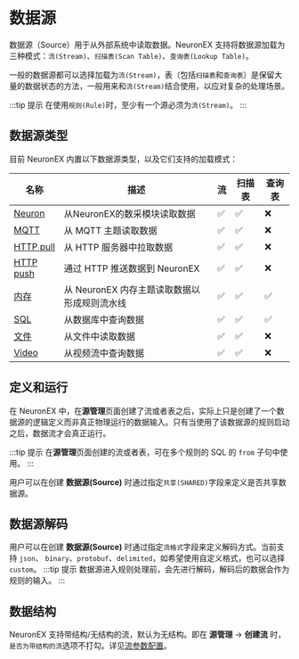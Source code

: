 # 数据源

数据源（Source）用于从外部系统中读取数据。NeuronEX 支持将数据源加载为三种模式：`流(Stream)`、`扫描表(Scan Table)`、`查询表(Lookup Table)`。

一般的数据源都可以选择加载为`流(Stream)`，表（包括`扫描表`和`查询表`）是保留大量的数据状态的方法，一般用来和`流(Stream)`结合使用，以应对复杂的处理场景。

:::tip 提示
在使用`规则(Rule)`时，至少有一个源必须为`流(Stream)`。
:::


## 数据源类型

目前 NeuronEX 内置以下数据源类型，以及它们支持的加载模式：

| 名称                        | 描述                                  | 流   | 扫描表 | 查询表 |
| --------------------------- | ---------------------------------- | ---- | ------ | ------ |
| [Neuron](./neuron.md)       | 从NeuronEX的数采模块读取数据           | ✅    | ✅      |❌ |
| [MQTT](./mqtt.md)           | 从 MQTT 主题读取数据                       | ✅    | ✅    | ❌    |
| [HTTP pull](./http_pull.md) | 从 HTTP 服务器中拉取数据                   | ✅    | ✅    | ❌    |
| [HTTP push](./http_push.md) | 通过 HTTP 推送数据到 NeuronEX              | ✅    | ✅   | ❌     |
| [内存](./memory.md)         | 从 NeuronEX 内存主题读取数据以形成规则流水线 | ✅    | ✅      | ✅     |
| [SQL](./sql.md)         | 从数据库中查询数据                        | ✅    | ✅      | ✅|
| [文件](./file.md)           | 从文件中读取数据                           | ✅    | ✅    | ❌    |
| [Video](./video.md)         | 从视频流中查询数据                        | ✅    | ✅   | ❌    |


## 定义和运行

在 NeuronEX 中，在**源管理**页面创建了流或者表之后，实际上只是创建了一个数据源的逻辑定义而非真正物理运行的数据输入。只有当使用了该数据源的规则启动之后，数据流才会真正运行。

:::tip 提示
在**源管理**页面创建的流或者表，可在多个规则的 SQL 的 `from` 子句中使用。
:::

用户可以在创建 **数据源(Source)** 时通过指定`共享(SHARED)`字段来定义是否共享数据源。


## 数据源解码

用户可以在创建 **数据源(Source)** 时通过指定`流格式`字段来定义解码方式。当前支持 `json`、 `binary`、`protobuf`、`delimited`，如希望使用自定义格式，也可以选择 `custom`。
:::tip 提示
数据源进入规则处理前，会先进行解码，解码后的数据会作为规则的输入。
:::

## 数据结构

NeuronEX 支持带结构/无结构的流，默认为无结构。即在 **源管理** -> **创建流** 时，`是否为带结构的流`选项不打勾。详见[流参数配置](./stream.md#流参数配置)。



